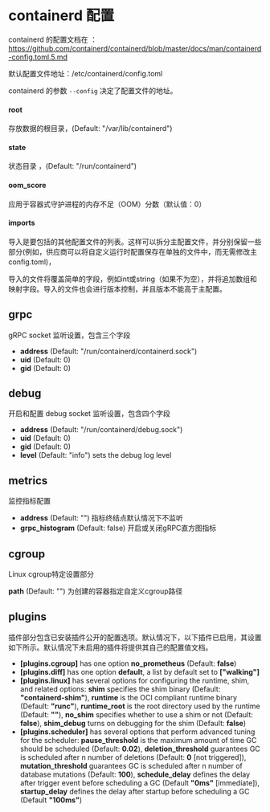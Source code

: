 # containerd 配置

containerd 的配置文档在 ：https://github.com/containerd/containerd/blob/master/docs/man/containerd-config.toml.5.md

默认配置文件地址：/etc/containerd/config.toml

containerd 的参数 `--config`  决定了配置文件的地址。

#### root

存放数据的根目录，(Default: "/var/lib/containerd")

#### **state**

状态目录 ，(Default: "/run/containerd")

#### **oom_score**

应用于容器式守护进程的内存不足（OOM）分数（默认值：0）

#### **imports**

导入是要包括的其他配置文件的列表。这样可以拆分主配置文件，并分别保留一些部分(例如，供应商可以将自定义运行时配置保存在单独的文件中，而无需修改主config.toml)，

导入的文件将覆盖简单的字段，例如int或string（如果不为空），并将追加数组和映射字段。导入的文件也会进行版本控制，并且版本不能高于主配置。





## **grpc**

 gRPC socket 监听设置，包含三个字段

- **address** (Default: "/run/containerd/containerd.sock")
- **uid** (Default: 0)
- **gid** (Default: 0)



## **debug**

开启和配置 debug socket  监听设置，包含四个字段

- **address** (Default: "/run/containerd/debug.sock")
- **uid** (Default: 0)
- **gid** (Default: 0)
- **level** (Default: "info") sets the debug log level



## **metrics**

监控指标配置

- **address** (Default: "") 指标终结点默认情况下不监听
- **grpc_histogram** (Default: false) 开启或关闭gRPC直方图指标



## **cgroup**

Linux cgroup特定设置部分

**path** (Default: "") 为创建的容器指定自定义cgroup路径



## **plugins**

插件部分包含已安装插件公开的配置选项。默认情况下，以下插件已启用，其设置如下所示。默认情况下未启用的插件将提供其自己的配置值文档。

- **[plugins.cgroup]** has one option **no_prometheus** (Default: **false**)
- **[plugins.diff]** has one option **default**, a list by default set to **["walking"]**
- **[plugins.linux]** has several options for configuring the runtime, shim, and related options: **shim** specifies the shim binary (Default: **"containerd-shim"**), **runtime** is the OCI compliant runtime binary (Default: **"runc"**), **runtime_root** is the root directory used by the runtime (Default: **""**), **no_shim** specifies whether to use a shim or not (Default: **false**), **shim_debug** turns on debugging for the shim (Default: **false**)
- **[plugins.scheduler]** has several options that perform advanced tuning for the scheduler: **pause_threshold** is the maximum amount of time GC should be scheduled (Default: **0.02**), **deletion_threshold** guarantees GC is scheduled after n number of deletions (Default: **0** [not triggered]), **mutation_threshold** guarantees GC is scheduled after n number of database mutations (Default: **100**), **schedule_delay** defines the delay after trigger event before scheduling a GC (Default **"0ms"** [immediate]), **startup_delay** defines the delay after startup before scheduling a GC (Default **"100ms"**)



#### 